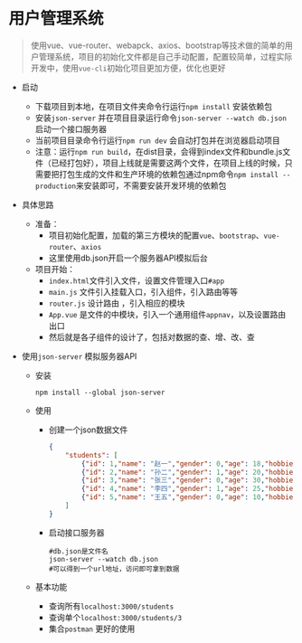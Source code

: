 # 用户管理系统
> 使用vue、vue-router、webapck、axios、bootstrap等技术做的简单的用户管理系统，项目的初始化文件都是自己手动配置，配置较简单，过程实际开发中，使用`vue-cli`初始化项目更加方便，优化也更好

- 启动

  - 下载项目到本地，在项目文件夹命令行运行`npm install` 安装依赖包
  - 安装`json-server` 并在项目目录运行命令`json-server --watch db.json`启动一个接口服务器
  - 当前项目目录命令行运行`npm run dev` 会自动打包并在浏览器启动项目
  - 注意：运行`npm run build`，在dist目录，会得到index文件和bundle.js文件（已经打包好），项目上线就是需要这两个文件，在项目上线的时候，只需要把打包生成的文件和生产环境的依赖包通过npm命令`npm install --production`来安装即可，不需要安装开发环境的依赖包

- 具体思路

  - 准备：
    - 项目初始化配置，加载的第三方模块的配置`vue`、`bootstrap`、`vue-router`、`axios`
    - 这里使用db.json开启一个服务器API模拟后台
  - 项目开始：
    - `index.html`文件引入文件，设置文件管理入口`#app`
    - `main.js` 文件引入挂载入口，引入组件，引入路由等等
    - `router.js` 设计路由 ，引入相应的模块
    - `App.vue` 是文件的中模块，引入一个通用组件`appnav`，以及设置路由出口
    - 然后就是各子组件的设计了，包括对数据的查、增、改、查

- 使用`json-server` 模拟服务器API

  - 安装

    ```shell
    npm install --global json-server
    ```

  - 使用

    - 创建一个json数据文件

      ```json
      {
          "students": [
              {"id": 1,"name": "赵一","gender": 0,"age": 18,"hobbies": "足球"}, 
              {"id": 2,"name": "孙二","gender": 1,"age": 20,"hobbies": "篮球"},
              {"id": 3,"name": "张三","gender": 0,"age": 30,"hobbies": "彩票"}, 
              {"id": 4,"name": "李四","gender": 1,"age": 25,"hobbies": "代码"}, 
              {"id": 5,"name": "王五","gender": 0,"age": 10,"hobbies": "游戏"}
          ]
      }
      ```

    - 启动接口服务器

      ```shell
      #db.json是文件名
      json-server --watch db.json
      #可以得到一个url地址，访问即可拿到数据
      ```

  - 基本功能

    - 查询所有`localhost:3000/students`
    - 查询单个`localhost:3000/students/3`
    - 集合`postman` 更好的使用